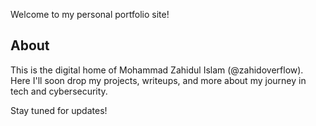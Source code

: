 Welcome to my personal portfolio site!

## About
This is the digital home of Mohammad Zahidul Islam (@zahidoverflow). Here I'll soon drop my projects, writeups, and more about my journey in tech and cybersecurity.

Stay tuned for updates!

